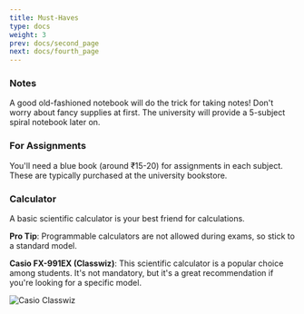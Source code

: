 ```yaml
---
title: Must-Haves
type: docs
weight: 3
prev: docs/second_page
next: docs/fourth_page
---
```


### Notes

A good old-fashioned notebook will do the trick for taking notes! Don't worry about fancy supplies at first. The university will provide a 5-subject spiral notebook later on.

### For Assignments

You'll need a blue book (around ₹15-20) for assignments in each subject. These are typically purchased at the university bookstore.

### Calculator 

A basic scientific calculator is your best friend for calculations. 

**Pro Tip**: Programmable calculators are not allowed during exams, so stick to a standard model.

**Casio FX-991EX (Classwiz)**: This scientific calculator is a popular choice among students. It's not mandatory, but it's a great recommendation if you're looking for a specific model.

![Casio Classwiz](https://i.postimg.cc/Kzsp9ZT5/616ry-Ro-Q5-EL-AC-UF1000-1000-QL80.jpg)